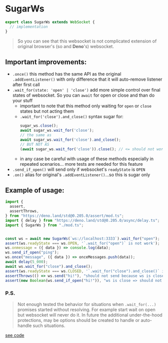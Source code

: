 # SugarWs
```ts
export class SugarWs extends WebSocket {
  // implementation
}
```
> So you can see that this websocket is not complicated extension of original browser's (so and __Deno__'s) websocket.

## Important improvements:
* `.once()` this method has the same API as the original `.addEventListener()` with only difference that it will auto-remove listener after first call
* `.wait_for(state: 'open' | 'close')` add more simple control over final states of websocket. So you can `await` for open or close and than do your stuff
  * important to note that this method only waiting for `open` or `close` states but not acting them
  * `.wait_for('close').and_close()` syntax sugar for:
    ```ts
    sugar_ws.close();
    await sugar_ws.wait_for('close');
    // the same as
    await sugar_ws.wait_for('close').and_close();
    // BUT NOT AS
    (await sugar_ws.wait_for('close')).close(); // <= should not work because you wait to DO close only when close happen)))
    ```
  * in any case be careful with usage of these methods especially in repeated scenarios... more tests are needed for this feature
* `.send_if_open()` will send only if websocket's `readyState` is `OPEN`
* `.on()` alias for original's `.addEventListener()`...so this is sugar only

## Example of usage:
```ts
import {
  assert,
  assertThrows,
} from "https://deno.land/std@0.205.0/assert/mod.ts";
import { delay } from "https://deno.land/std@0.205.0/async/delay.ts";
import { SugarWs } from "./mod.ts";


const ws = await new SugarWs(`ws://localhost:3333`).wait_for("open");
assert(ws.readyState === ws.OPEN, '`.wait_for("open")` is not work');
ws.onmessage = ({ data }) => console.log(data);
ws.send_if_open("ping");
ws.once("message", ({ data }) => onceMessages.push(data));
await delay(5_000);
await ws.wait_for("close").and_close();
assert(ws.readyState === ws.CLOSED, '`.wait_for("close").and_close()` is not working');
assertThrows(() => ws.send("hi!"), "should not send because ws is closed already");
assert(new Boolean(ws.send_if_open("hi!")), "ws is close => should not send => no error");
```

### P.S.
> Not enough tested the behavior for situations when `.wait_for(...)` promises started without resolving. For example start wait on open but websocket will never do it.
> In future the additional under-the-hood protections, may be options should be created to handle or auto-handle such situations.

[see code](./mod.ts)

